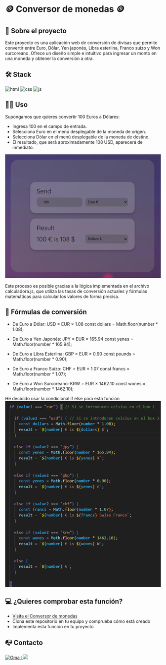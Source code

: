 # 🪙 Conversor de monedas 🪙

## 📜 Sobre el proyecto 

Este proyecto es una aplicación web de conversión de divisas que permite convertir entre Euro, Dólar, Yen japonés, Libra esterlina, Franco suizo y Won surcoreano. Ofrece un diseño simple e intuitivo para ingresar un monto en una moneda y obtener la conversión a otra.


## 🛠️ Stack 

![html](https://img.shields.io/badge/html5-orange?logo=html5) ![css](https://img.shields.io/badge/CSS3-blue?logo=CSS3) ![js](https://img.shields.io/badge/JavaScript-yellow?logo=JavaScript) 


## 🧑‍🏫 Uso

Supongamos que quieres convertir 100 Euros a Dólares:
+ Ingresa 100 en el campo de entrada.
+ Selecciona Euro en el menú desplegable de la moneda de origen.
+ Selecciona Dólar en el menú desplegable de la moneda de destino.
+ El resultado, que será aproximadamente 108 USD, aparecerá de inmediato.

![Imagen de la aplicación convirtiendo de Celsius a Fahrenheit](./img/convert.png)

Este proceso es posible gracias a la lógica implementada en el archivo calculadora.js, que utiliza las tasas de conversión actuales y fórmulas matemáticas para calcular los valores de forma precisa.

## 🧮 Fórmulas de conversión

+ De Euro a Dólar: USD = EUR × 1.08
const dollars = Math.floor(number * 1.08);

+ De Euro a Yen Japonés: JPY = EUR × 165.94
const yenes = Math.floor(number * 165.94);

+ De Euro a Libra Esterlina: GBP = EUR × 0.90
const pounds = Math.floor(number * 0.90);

+ De Euro a Franco Suizo: CHF = EUR × 1.07
const francs = Math.floor(number * 1.07);

+ De Euro a Won Surcoreano: KRW = EUR × 1462.10
const wones = Math.floor(number * 1462.10);

He decidido usar la condicional if else para esta función
![Imagen de la aplicación convirtiendo de Celsius a Fahrenheit](./img/ifEls.png)

## 💻 ¿Quieres comprobar esta función? 

- [Visita el Conversor de monedas](https://abrahamgalvezv.github.io/Money_Converter/)
- Clona este repositorio en tu equipo y comprueba cómo está creado
- Implementa esta función en tu proyecto 

## 📭 Contacto 

<a href="mailto:abraham.galvez.vives@gmail.com">
  <img src="https://img.shields.io/badge/Gmail-C6362C?style=for-the-badge&logo=gmail&logoColor=white" alt="Gmail" target="_blank" />
</a>
<a href="https://www.linkedin.com/in/abraham-g%C3%A0lvez-vives-952aa32b2/" target="_blank"><img src="https://img.shields.io/badge/-LinkedIn-%230077B5?style=for-the-badge&logo=linkedin&logoColor=white" target="_blank"></a> 
</p>

 